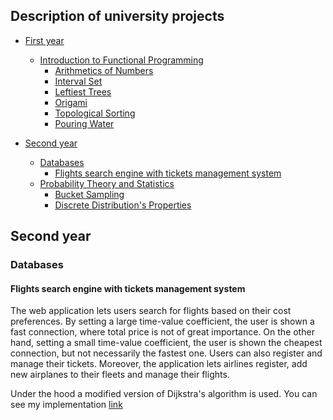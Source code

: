 ## Description of university projects

- [First year](#firstyear)
  - [Introduction to Functional Programming](#ifp)
    - [Arithmetics of Numbers](#aon)
    - [Interval Set](#is)
    - [Leftiest Trees](#lt)
    - [Origami](#or)
    - [Topological Sorting](#ts)
    - [Pouring Water](#pw)
 
- [Second year](#secondyear)
  - [Databases](#db)
    - [Flights search engine with tickets management system](#dbproj)
  - [Probability Theory and Statistics](#rpis)
    - [Bucket Sampling](#bs)
    - [Discrete Distribution's Properties](#dd)
    
## Second year
### Databases
#### Flights search engine with tickets management system

The web application lets users search for flights based on their cost preferences. By setting a large time-value coefficient, the user is shown a fast connection, where total price is not of great importance. On the other hand, setting a small time-value coefficient, the user is shown the cheapest connection, but not necessarily the fastest one. Users can also register and manage their tickets.
Moreover, the application lets airlines register, add new airplanes to their fleets and manage their flights.

Under the hood a modified version of Dijkstra's algorithm is used. You can see my implementation [link](https://github.com/olafplacha/MIMUW/blob/main/Second_Year/Databases/Project/algorithm/dijkstra.py)

